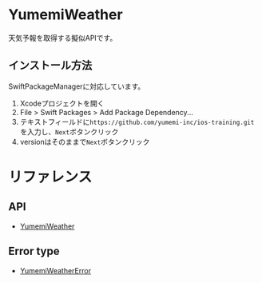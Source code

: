 # YumemiWeather
天気予報を取得する擬似APIです。

## インストール方法
SwiftPackageManagerに対応しています。

1. Xcodeプロジェクトを開く
1. File > Swift Packages > Add Package Dependency...
1. テキストフィールドに`https://github.com/yumemi-inc/ios-training.git`を入力し、`Next`ボタンクリック
1. versionはそのままで`Next`ボタンクリック

# リファレンス

## API

- [YumemiWeather](https://yumemi-inc.github.io/ios-training/documentation/yumemiweather/yumemiweather)

## Error type

- [YumemiWeatherError](https://yumemi-inc.github.io/ios-training/documentation/yumemiweather/yumemiweathererror)
